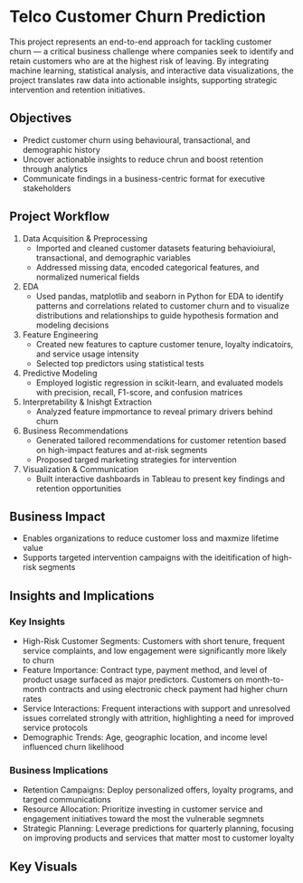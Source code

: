 # Telco Customer Churn Prediction

This project represents an end-to-end approach for tackling customer churn — a critical business challenge where companies seek to identify and retain customers who are at the highest risk of leaving. By integrating machine learning, statistical analysis, and interactive data visualizations, the project translates raw data into actionable insights, supporting strategic intervention and retention initiatives.

## Objectives
- Predict customer churn using behavioural, transactional, and demographic history
- Uncover actionable insights to reduce chrun and boost retention through analytics
- Communicate findings in a business-centric format for executive stakeholders

## Project Workflow
1. Data Acquisition & Preprocessing
   - Imported and cleaned customer datasets featuring behavioiural, transactional, and demographic variables
   - Addressed missing data, encoded categorical features, and normalized numerical fields
2. EDA
   - Used pandas, matplotlib and seaborn in Python for EDA to identify patterns and correlations related to customer churn and to visualize distributions and relationships to guide hypothesis formation and modeling decisions
3. Feature Engineering
   - Created new features to capture customer tenure, loyalty indicatoirs, and service usage intensity
   - Selected top predictors using statistical tests
4. Predictive Modeling
   - Employed logistic regression in scikit-learn, and evaluated models with precision, recall, F1-score, and confusion matrices
5. Interpretability & Inishgt Extraction
   - Analyzed feature impmortance to reveal primary drivers behind churn
6. Business Recommendations
   - Generated tailored recommendations for customer retention based on high-impact features and at-risk segments
   - Proposed targed marketing strategies for intervention
7. Visualization & Communication
   - Built interactive dashboards in Tableau to present key findings and retention opportunities

## Business Impact
- Enables organizations to reduce customer loss and maxmize lifetime value
- Supports targeted intervention campaigns with the ideitification of high-risk segments

## Insights and Implications
### Key Insights
- High-Risk Customer Segments: Customers with short tenure, frequent service complaints, and low engagement were significantly more likely to churn
- Feature Importance: Contract type, payment method, and level of product usage surfaced as major predictors. Customers on month-to-month contracts and using electronic check payment had higher churn rates
- Service Interactions: Frequent interactions with support and unresolved issues correlated strongly with attrition, highlighting a need for improved service protocols
- Demographic Trends: Age, geographic location, and income level influenced churn likelihood

### Business Implications
- Retention Campaigns: Deploy personalized offers, loyalty programs, and targed communications
- Resource Allocation: Prioritize investing in customer service and engagement initiatives toward the most the vulnerable segmnets
- Strategic Planning: Leverage predictions for quarterly planning, focusing on improving products and services that matter most to customer loyalty

## Key Visuals

